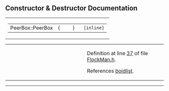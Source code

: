 ## Constructor & Destructor Documentation

<span id="31c65dbc63576006cfd9f2c6be35b4fa" class="anchor"></span>

<table class="mdTable" data-cellpadding="2" data-cellspacing="0">
<colgroup>
<col style="width: 100%" />
</colgroup>
<tbody>
<tr>
<td class="mdRow"><table data-cellpadding="0" data-cellspacing="0" data-border="0">
<tbody>
<tr>
<td class="md" data-nowrap="" data-valign="top">PeerBox::PeerBox</td>
<td class="md" data-valign="top">( </td>
<td class="mdname1" data-valign="top" data-nowrap=""></td>
<td class="md" data-valign="top"> ) </td>
<td class="md" data-nowrap=""><code> [inline]</code></td>
</tr>
</tbody>
</table></td>
</tr>
</tbody>
</table>

<table data-cellspacing="5" data-cellpadding="0" data-border="0">
<colgroup>
<col style="width: 50%" />
<col style="width: 50%" />
</colgroup>
<tbody>
<tr>
<td> </td>
<td><p>Definition at line <a href="FlockMan_8h-source.md#l00037" class="el">37</a> of file <a href="FlockMan_8h-source.md" class="el">FlockMan.h</a>.</p>
<p>References <a href="FlockMan_8h-source.md#l00032" class="el">boidlist</a>.</p></td>
</tr>
</tbody>
</table>

------------------------------------------------------------------------

